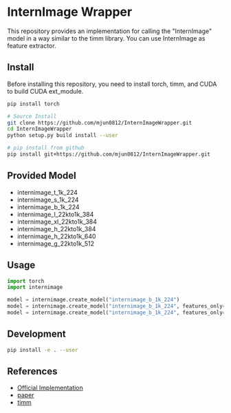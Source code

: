 # InternImage Wrapper

This repository provides an implementation for calling the "InternImage" model in a way similar to the timm library.
You can use InternImage as feature extractor.

## Install

Before installing this repository, you need to install torch, timm, and CUDA
to build CUDA ext_module.

```bash
pip install torch

# Source Install
git clone https://github.com/mjun0812/InternImageWrapper.git
cd InternImageWrapper
python setup.py build install --user

# pip install from github
pip install git+https://github.com/mjun0812/InternImageWrapper.git
```

## Provided Model

- internimage_t_1k_224
- internimage_s_1k_224
- internimage_b_1k_224
- internimage_l_22kto1k_384
- internimage_xl_22kto1k_384
- internimage_h_22kto1k_384
- internimage_h_22kto1k_640
- internimage_g_22kto1k_512

## Usage

```python
import torch
import internimage

model = internimage.create_model("internimage_b_1k_224")
model = internimage.create_model("internimage_b_1k_224", features_only=True)
model = internimage.create_model("internimage_b_1k_224", features_only=True, out_indices=[2, 3])
```

## Development

```bash
pip install -e . --user
```

## References

- [Official Implementation](https://github.com/OpenGVLab/InternImage)
- [paper](https://arxiv.org/abs/2211.05778)
- [timm](https://github.com/huggingface/pytorch-image-models)
